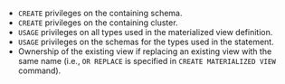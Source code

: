 - `CREATE` privileges on the containing schema.
- `CREATE` privileges on the containing cluster.
- `USAGE` privileges on all types used in the materialized view definition.
- `USAGE` privileges on the schemas for the types used in the statement.
- Ownership of the existing view if replacing an existing
  view with the same name (i.e., `OR REPLACE` is specified in `CREATE
  MATERIALIZED VIEW` command).

